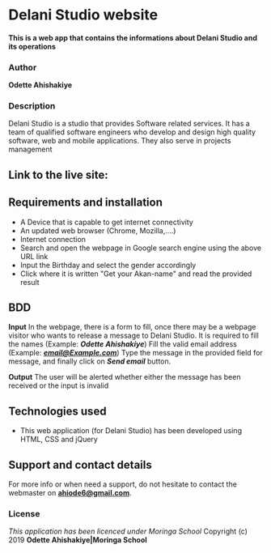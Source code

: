 # Delani Studio website
#### This is a web app that contains the informations about Delani Studio and its operations
### Author
 **Odette Ahishakiye**
### Description
 Delani Studio is a studio that provides Software related services. It has a team of qualified software engineers who develop and design high quality software, web and mobile applications. They also serve in projects management

## Link to the live site:

## Requirements and installation
*  A Device that is capable to get internet connectivity
* An updated web browser (Chrome, Mozilla,....)
* Internet connection
* Search and open the webpage in Google search engine using the above URL link
* Input the Birthday and select the gender accordingly
* Click where it is written "Get your Akan-name" and read the provided result

## BDD
**Input**
In the webpage, there is a form to fill, once there may be a webpage visitor who wants to release a message to Delani Studio. 
It is required to fill the names (Example: ***Odette Ahishakiye***)
Fill the valid email address (Example: ***email@Example.com***)
Type the message in the provided field for message, and finally click on ***Send email*** button.
 
**Output**
The user will be alerted whether either the message has been received or the input is invalid

## Technologies used
* This web application (for Delani Studio) has been developed using HTML, CSS and jQuery

## Support and contact details
For more info or when need a support, do not hesitate to contact the webmaster on **ahiode6@gmail.com**.

### License
*This application has been licenced under Moringa School*
Copyright (c) 2019 **Odette Ahishakiye|Moringa School**
